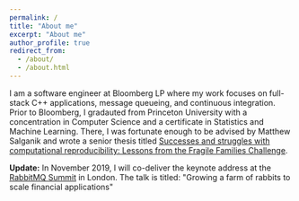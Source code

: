 ```yaml
---
permalink: /
title: "About me"
excerpt: "About me"
author_profile: true
redirect_from: 
  - /about/
  - /about.html
---
```


I am a software engineer at Bloomberg LP where my work focuses on full-stack C++ applications, message queueing, and continuous integration. Prior to Bloomberg, I gradauted from Princeton University with a concentration in Computer Science and a certificate in Statistics and Machine Learning. There, I was fortunate enough to be advised by Matthew Salganik and wrote a senior thesis titled [Successes and struggles with computational reproducibility: Lessons from the Fragile Families Challenge](https://osf.io/preprints/socarxiv/g3pdb/).

**Update:** In November 2019, I will co-deliver the keynote address at the [RabbitMQ Summit](https://rabbitmqsummit.com/) in London. The talk is titled: "Growing a farm of rabbits to scale financial applications"
